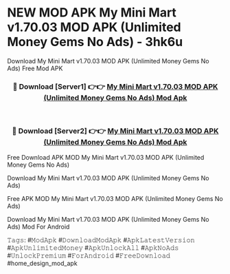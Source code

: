 # NEW MOD APK My Mini Mart v1.70.03 MOD APK (Unlimited Money Gems No Ads) - 3hk6u
Download My Mini Mart v1.70.03 MOD APK (Unlimited Money Gems No Ads) Free Mod APK

<div align="center">
<h3>🔴 Download [Server1] 👉👉 <a href="https://apk-comot.site?title=My_Mini_Mart_v1.70.03_MOD_APK_(Unlimited_Money_Gems_No_Ads)">My Mini Mart v1.70.03 MOD APK (Unlimited Money Gems No Ads) Mod Apk</a></h3><br>

<h3>🔴 Download [Server2] 👉👉 <a href="https://apk-comot.site?title=My_Mini_Mart_v1.70.03_MOD_APK_(Unlimited_Money_Gems_No_Ads)">My Mini Mart v1.70.03 MOD APK (Unlimited Money Gems No Ads) Mod Apk</a></h3>
</div>


Free Download APK MOD My Mini Mart v1.70.03 MOD APK (Unlimited Money Gems No Ads)

Download My Mini Mart v1.70.03 MOD APK (Unlimited Money Gems No Ads) 

Free APK MOD My Mini Mart v1.70.03 MOD APK (Unlimited Money Gems No Ads) 

Download My Mini Mart v1.70.03 MOD APK (Unlimited Money Gems No Ads) Mod For Android

𝚃𝚊𝚐𝚜: #𝙼𝚘𝚍𝙰𝚙𝚔 #𝙳𝚘𝚠𝚗𝚕𝚘𝚊𝚍𝙼𝚘𝚍𝙰𝚙𝚔 #𝙰𝚙𝚔𝙻𝚊𝚝𝚎𝚜𝚝𝚅𝚎𝚛𝚜𝚒𝚘𝚗 #𝙰𝚙𝚔𝚄𝚗𝚕𝚒𝚖𝚒𝚝𝚎𝚍𝙼𝚘𝚗𝚎𝚢 #𝙰𝚙𝚔𝚄𝚗𝚕𝚘𝚌𝚔𝙰𝚕𝚕 #𝙰𝚙𝚔𝙽𝚘𝙰𝚍𝚜 #𝚄𝚗𝚕𝚘𝚌𝚔𝙿𝚛𝚎𝚖𝚒𝚞𝚖 #𝙵𝚘𝚛𝙰𝚗𝚍𝚛𝚘𝚒𝚍 #𝙵𝚛𝚎𝚎𝙳𝚘𝚠𝚗𝚕𝚘𝚊𝚍 #home_design_mod_apk